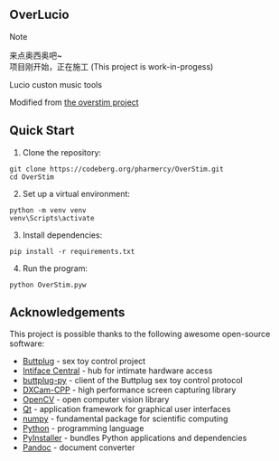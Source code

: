 ## OverLucio


> [!NOTE]
来点奥西奥吧~  
项目刚开始，正在施工 (This project is work-in-progess)

Lucio custon music tools

Modified from [the overstim project](https://overstim.pharmercy.de/)

## Quick Start

1. Clone the repository:

```
git clone https://codeberg.org/pharmercy/OverStim.git
cd OverStim
```

2. Set up a virtual environment:

```
python -m venv venv
venv\Scripts\activate
```

3. Install dependencies:

```
pip install -r requirements.txt
```

4. Run the program:

```
python OverStim.pyw
```

## Acknowledgements

This project is possible thanks to the following awesome open-source software:

- [Buttplug](https://buttplug.io/) - sex toy control project
- [Intiface Central](https://intiface.com/central/) - hub for intimate hardware access
- [buttplug-py](https://github.com/Siege-Wizard/buttplug-py) - client of the Buttplug sex toy control protocol
- [DXCam-CPP](https://github.com/Fidelxyz/DXCam-CPP) - high performance screen capturing library
- [OpenCV](https://opencv.org/) - open computer vision library
- [Qt](https://www.qt.io/qt-for-python) - application framework for graphical user interfaces
- [numpy](https://numpy.org/) - fundamental package for scientific computing
- [Python](https://www.python.org/) - programming language
- [PyInstaller](https://pyinstaller.org/) - bundles Python applications and dependencies
- [Pandoc](https://pandoc.org/) - document converter
